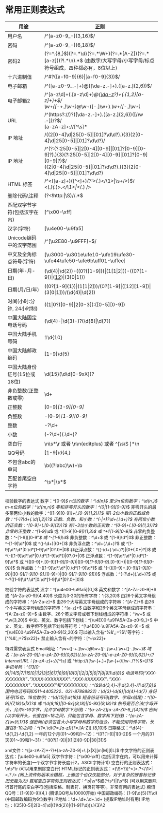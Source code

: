 # 常用正则表达式
|用途|正则|
|---|---|
|用户名|	/^[a-z0-9_-]{3,16}$/|
|密码|	/^[a-z0-9_-]{6,18}$/|
|密码2|	(?=^.{8,}$)(?=.*\d)(?=.*\W+)(?=.*[A-Z])(?=.*[a-z])(?!.*\n).*$ (由数字/大写字母/小写字母/标点符号组成，四种都必有，8位以上)|
|十六进制值|	/^#?([a-f0-9]{6}&#124;[a-f0-9]{3})$/|
|电子邮箱|	/^([a-z0-9_\.-]+)@([\da-z\.-]+)\.([a-z\.]{2,6})$/|
|电子邮箱2|/^[a-z\d]+(\.[a-z\d]+)*@([\da-z](-[\da-z])?)+(\.{1,2}[a-z]+)+$/<br>\w+([-+.]\w+)*@\w+([-.]\w+)*\.\w+([-.]\w+)*|
|URL|	/^(https?:\/\/)?([\da-z\.-]+)\.([a-z\.]{2,6})([\/\w \.-]*)*\/?$/ <br> [a-zA-z]+://[^\s]*|
|IP 地址|	/((2[0-4]\d&#124;25[0-5]&#124;[01]?\d\d?)\.){3}(2[0-4]\d&#124;25[0-5]&#124;[01]?\d\d?)/|
|IP 地址|/^(?:(?:25[0-5]&#124;2[0-4][0-9]&#124;[01]?[0-9][0-9]?)\.){3}(?:25[0-5]&#124;2[0-4][0-9]&#124;[01]?[0-9][0-9]?)$/ <br> ((2[0-4]\d&#124;25[0-5]&#124;[01]?\d\d?)\.){3}(2[0-4]\d&#124;25[0-5]&#124;[01]?\d\d?)|
|HTML 标签|	/^<([a-z]+)([^<]+)*(?:>(.*)<\/\1>&#124;\s+\/>)$/<br><(.*)(.*)>.*<\/\1>&#124;<(.*) \/>|
|删除代码\\注释|	(?<!http:&#124;\S)//.*$|
|匹配双字节字符(包括汉字在内)|	[^\x00-\xff]|
|汉字(字符)|	[\u4e00-\u9fa5]|
|Unicode编码中的汉字范围|	/^[\u2E80-\u9FFF]+$/|
|中文及全角标点符号(字符)|	[\u3000-\u301e\ufe10-\ufe19\ufe30-\ufe44\ufe50-\ufe6b\uff01-\uffee]|
|日期(年-月-日)|	(\d{4}&#124;\d{2})-((0?([1-9]))&#124;(1[1&#124;2]))-((0?[1-9])&#124;([12]([1-9]))&#124;(3[0&#124;1]))|
|日期(月/日/年)|	((0?[1-9]{1})&#124;(1[1&#124;2]))/(0?[1-9]&#124;([12][1-9])&#124;(3[0&#124;1]))/(\d{4}&#124;\d{2})|
|时间(小时:分钟, 24小时制)|	((1&#124;0?)[0-9]&#124;2[0-3]):([0-5][0-9])|
|中国大陆固定电话号码	|(\d{4}-&#124;\d{3}-)?(\d{8}&#124;\d{7})|
|中国大陆手机号码|	1\d{10}|
|中国大陆邮政编码|	[1-9]\d{5}|
|中国大陆身份证号(15位或18位)|	\d{15}(\d\d[0-9xX])?|
|非负整数(正整数或零)|	\d+|
|正整数|	[0-9]*[1-9][0-9]*|
|负整数|	-[0-9]*[1-9][0-9]*|
|整数|	-?\d+|
|小数|	(-?\d+)(\.\d+)?|
|空白行	|\n\s*\r 或者 \n\n(editplus) 或者 ^[\s\S ]*\n |
|QQ号码|	[1-9]\d{4,}
|不包含abc的单词|	\b((?!abc)\w)+\b|
|匹配首尾空白字符|	^\s*&#124;\s*$|








###
校验数字的表达式
数字：^[0-9]*$
n位的数字：^\d{n}$
至少n位的数字：^\d{n,}$
m-n位的数字：^\d{m,n}$
零和非零开头的数字：^(0|[1-9][0-9]*)$
非零开头的最多带两位小数的数字：^([1-9][0-9]*)+(.[0-9]{1,2})?$
带1-2位小数的正数或负数：^(\-)?\d+(\.\d{1,2})?$
正数、负数、和小数：^(\-|\+)?\d+(\.\d+)?$
有两位小数的正实数：^[0-9]+(.[0-9]{2})?$
有1~3位小数的正实数：^[0-9]+(.[0-9]{1,3})?$
非零的正整数：^[1-9]\d*$ 或 ^([1-9][0-9]*){1,3}$ 或 ^\+?[1-9][0-9]*$
非零的负整数：^\-[1-9][]0-9″*$ 或 ^-[1-9]\d*$
非负整数：^\d+$ 或 ^[1-9]\d*|0$
非正整数：^-[1-9]\d*|0$ 或 ^((-\d+)|(0+))$
非负浮点数：^\d+(\.\d+)?$ 或 ^[1-9]\d*\.\d*|0\.\d*[1-9]\d*|0?\.0+|0$
非正浮点数：^((-\d+(\.\d+)?)|(0+(\.0+)?))$ 或 ^(-([1-9]\d*\.\d*|0\.\d*[1-9]\d*))|0?\.0+|0$
正浮点数：^[1-9]\d*\.\d*|0\.\d*[1-9]\d*$ 或 ^(([0-9]+\.[0-9]*[1-9][0-9]*)|([0-9]*[1-9][0-9]*\.[0-9]+)|([0-9]*[1-9][0-9]*))$
负浮点数：^-([1-9]\d*\.\d*|0\.\d*[1-9]\d*)$ 或 ^(-(([0-9]+\.[0-9]*[1-9][0-9]*)|([0-9]*[1-9][0-9]*\.[0-9]+)|([0-9]*[1-9][0-9]*)))$
浮点数：^(-?\d+)(\.\d+)?$ 或 ^-?([1-9]\d*\.\d*|0\.\d*[1-9]\d*|0?\.0+|0)$

校验字符的表达式
汉字：^[\u4e00-\u9fa5]{0,}$
英文和数字：^[A-Za-z0-9]+$ 或 ^[A-Za-z0-9]{4,40}$
长度为3-20的所有字符：^.{3,20}$
由26个英文字母组成的字符串：^[A-Za-z]+$
由26个大写英文字母组成的字符串：^[A-Z]+$
由26个小写英文字母组成的字符串：^[a-z]+$
由数字和26个英文字母组成的字符串：^[A-Za-z0-9]+$
由数字、26个英文字母或者下划线组成的字符串：^\w+$ 或 ^\w{3,20}$
中文、英文、数字包括下划线：^[\u4E00-\u9FA5A-Za-z0-9_]+$
中文、英文、数字但不包括下划线等符号：^[\u4E00-\u9FA5A-Za-z0-9]+$ 或 ^[\u4E00-\u9FA5A-Za-z0-9]{2,20}$
可以输入含有^%&',;=?$\”等字符：[^%&',;=?$\x22]+
禁止输入含有~的字符：[^~\x22]+

特殊需求表达式
Email地址：^\w+([-+.]\w+)*@\w+([-.]\w+)*\.\w+([-.]\w+)*$
域名：[a-zA-Z0-9][-a-zA-Z0-9]{0,62}(/.[a-zA-Z0-9][-a-zA-Z0-9]{0,62})+/.?
InternetURL：[a-zA-z]+://[^\s]* 或 ^http://([\w-]+\.)+[\w-]+(/[\w-./?%&=]*)?$
手机号码：^(13[0-9]|14[5|7]|15[0|1|2|3|5|6|7|8|9]|18[0|1|2|3|5|6|7|8|9])\d{8}$
电话号码(“XXX-XXXXXXX”、”XXXX-XXXXXXXX”、”XXX-XXXXXXX”、”XXX-XXXXXXXX”、”XXXXXXX”和”XXXXXXXX)：^($$\d{3,4}-)|\d{3.4}-)?\d{7,8}$
国内电话号码(0511-4405222、021-87888822)：\d{3}-\d{8}|\d{4}-\d{7}
身份证号(15位、18位数字)：^\d{15}|\d{18}$
短身份证号码(数字、字母x结尾)：^([0-9]){7,18}(x|X)?$ 或 ^\d{8,18}|[0-9x]{8,18}|[0-9X]{8,18}?$
帐号是否合法(字母开头，允许5-16字节，允许字母数字下划线)：^[a-zA-Z][a-zA-Z0-9_]{4,15}$
密码(以字母开头，长度在6~18之间，只能包含字母、数字和下划线)：^[a-zA-Z]\w{5,17}$
强密码(必须包含大小写字母和数字的组合，不能使用特殊字符，长度在8-10之间)：^(?=.*\d)(?=.*[a-z])(?=.*[A-Z]).{8,10}$
日期格式：^\d{4}-\d{1,2}-\d{1,2}
一年的12个月(01～09和1～12)：^(0?[1-9]|1[0-2])$
一个月的31天(01～09和1～31)：^((0?[1-9])|((1|2)[0-9])|30|31)$

xml文件：^([a-zA-Z]+-?)+[a-zA-Z0-9]+\\.[x|X][m|M][l|L]$
中文字符的正则表达式：[\u4e00-\u9fa5]
双字节字符：[^\x00-\xff] (包括汉字在内，可以用来计算字符串的长度(一个双字节字符长度计2，ASCII字符计1))
空白行的正则表达式：\n\s*\r (可以用来删除空白行)
HTML标记的正则表达式：<(\S*?)[^>]*>.*?</\1>|<.*? /> (网上流传的版本太糟糕，上面这个也仅仅能部分，对于复杂的嵌套标记依旧无能为力)
首尾空白字符的正则表达式：^\s*|\s*$或(^\s*)|(\s*$) (可以用来删除行首行尾的空白字符(包括空格、制表符、换页符等等)，非常有用的表达式)
腾讯QQ号：[1-9][0-9]{4,} (腾讯QQ号从10000开始)
中国邮政编码：[1-9]\d{5}(?!\d) (中国邮政编码为6位数字)
IP地址：\d+\.\d+\.\d+\.\d+ (提取IP地址时有用)
IP地址：((25[0-5]|2[0-4]\d|((1\d{2})|([1-9]?\d)))\.){3}\2